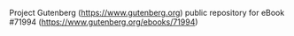 Project Gutenberg (https://www.gutenberg.org) public repository
for eBook #71994 (https://www.gutenberg.org/ebooks/71994)
